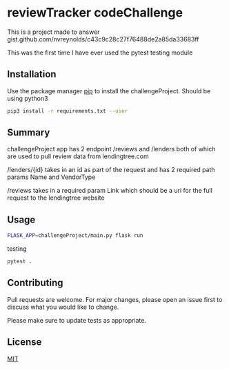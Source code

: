 # reviewTracker codeChallenge

This is a project made to answer gist.github.com/nvreynolds/c43c9c28c27f76488de2a85da33683ff

This was the first time I have ever used the pytest testing module

## Installation

Use the package manager [pip](https://pip.pypa.io/en/stable/) to install the challengeProject. Should be using python3

```bash
pip3 install -r requirements.txt --user
```

## Summary

challengeProject app has 2 endpoint /reviews and /lenders
both of which are used to pull review data from lendingtree.com

/lenders/{id} takes in an id as part of the  request and has 2 required path params Name and VendorType

/reviews takes in a required param Link which should be a uri for the full request to the lendingtree website

## Usage
```bash
FLASK_APP=challengeProject/main.py flask run
```

testing
```bash
pytest .
```

## Contributing
Pull requests are welcome. For major changes, please open an issue first to discuss what you would like to change.

Please make sure to update tests as appropriate.

## License
[MIT](https://choosealicense.com/licenses/mit/)
